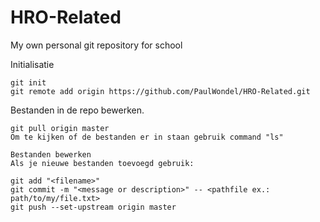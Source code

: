 # HRO-Related
My own personal git repository for school

Initialisatie

    git init
    git remote add origin https://github.com/PaulWondel/HRO-Related.git

Bestanden in de repo bewerken.

    git pull origin master
    Om te kijken of de bestanden er in staan gebruik command "ls"

    Bestanden bewerken
    Als je nieuwe bestanden toevoegd gebruik:
    
    git add "<filename>"
    git commit -m "<message or description>" -- <pathfile ex.: path/to/my/file.txt>
    git push --set-upstream origin master
